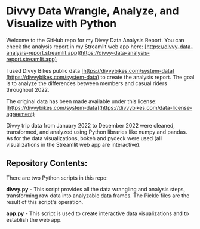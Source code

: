 # Divvy Data Wrangle, Analyze, and Visualize with Python

Welcome to the GitHub repo for my Divvy Data Analysis Report. You can check the analysis report in my Streamlit web app here: [https://divvy-data-analysis-report.streamlit.app](https://divvy-data-analysis-report.streamlit.app)

I used Divvy Bikes public data [https://divvybikes.com/system-data](https://divvybikes.com/system-data) to create the analysis report. The goal is to analyze the differences between members and casual riders throughout 2022.

The original data has been made available under this license: [https://divvybikes.com/system-data](https://divvybikes.com/data-license-agreement)

Divvy trip data from January 2022 to December 2022 were cleaned, transformed, and analyzed using Python libraries like numpy and pandas. As for the data visualizations, bokeh and pydeck were used (all visualizations in the Streamlit web app are interactive). 

## Repository Contents:
There are two Python scripts in this repo:

**divvy.py** - This script provides all the data wrangling and analysis steps, transforming raw data into analyzable data frames. The Pickle files are the result of this script's operation.

**app.py** - This script is used to create interactive data visualizations and to establish the web app.
